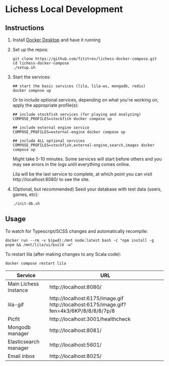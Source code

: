 # Lichess Local Development

## Instructions

1. Install [Docker Desktop](https://www.docker.com/products/docker-desktop/) and have it running

1. Set up the repos:

    ```
    git clone https://github.com/fitztrev/lichess-docker-compose.git
    cd lichess-docker-compose
    ./setup.sh
    ```

1. Start the services:

    ```
    ## start the basic services (lila, lila-ws, mongodb, redis)
    docker compose up
    ```

    Or to include optional services, depending on what you're working on, apply the appropriate profile(s):

    ```
    ## include stockfish services (for playing and analyzing)
    COMPOSE_PROFILES=stockfish docker compose up

    ## include external engine service
    COMPOSE_PROFILES=external-engine docker compose up

    ## include ALL optional services
    COMPOSE_PROFILES=stockfish,external-engine,search,images docker compose up
    ```

    Might take 5-10 minutes. Some services will start before others and you may see errors in the logs until everything comes online.

    Lila will be the last service to complete, at which point you can visit http://localhost:8080/ to see the site.

1. (Optional, but recommended) Seed your database with test data (users, games, etc):

    ```
    ./init-db.sh
    ```

## Usage

To watch for Typescript/SCSS changes and automatically recompile:

```
docker run --rm -v $(pwd):/mnt node:latest bash -c "npm install -g pnpm && /mnt/lila/ui/build -w"
```

To restart lila (after making changes to any Scala code):

```
docker compose restart lila
```

| Service               | URL                                                                                      |
| --------------------- | ---------------------------------------------------------------------------------------- |
| Main Lichess instance | http://localhost:8080/                                                                   |
| lila-gif              | http://localhost:6175/image.gif http://localhost:6175/image.gif?fen=4k3/6KP/8/8/8/8/7p/8 |
| Picfit                | http://localhost:3001/healthcheck                                                        |
| Mongodb manager       | http://localhost:8081/                                                                   |
| Elasticsearch manager | http://localhost:5601/                                                                   |
| Email inbox           | http://localhost:8025/                                                                   |

